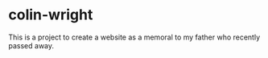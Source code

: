 # colin-wright
This is a project to create a website as a memoral to my father who recently passed away.
